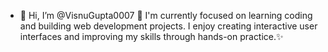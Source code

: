 - 👋 Hi, I’m @VisnuGupta0007
🌱 I'm currently focused on learning coding and building web development projects.
    I enjoy creating interactive user interfaces and improving my skills through hands-on practice.✨


<!---
VisnuGupta0007/VisnuGupta0007 is a ✨ special ✨ repository because its `README.md` (this file) appears on your GitHub profile.
You can click the Preview link to take a look at your changes.
--->
